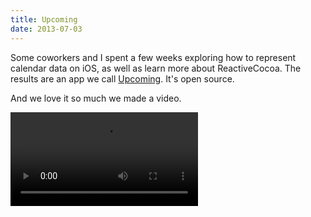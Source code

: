 ```yaml
---
title: Upcoming
date: 2013-07-03
---
```


Some coworkers and I spent a few weeks exploring how to represent calendar data on iOS, as well as learn more about ReactiveCocoa. The results are an app we call [Upcoming](http://labs.teehanlax.com/project/upcoming). It's open source.

And we love it so much we made a video.

<Video src="https://player.vimeo.com/video/69623560?wmode=opaque&amp;api=1" />
